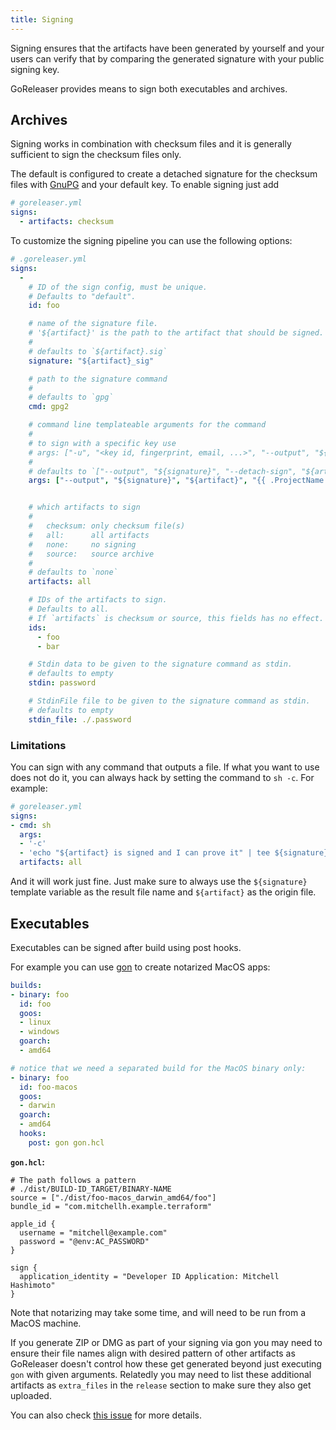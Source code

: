 ```yaml
---
title: Signing
---
```


Signing ensures that the artifacts have been generated by yourself and your
users can verify that by comparing the generated signature with your public
signing key.

GoReleaser provides means to sign both executables and archives.

## Archives

Signing works in combination with checksum files and it is generally sufficient
to sign the checksum files only.

The default is configured to create a detached signature for the checksum files
with [GnuPG](https://www.gnupg.org/) and your default key. To enable signing
just add

```yaml
# goreleaser.yml
signs:
  - artifacts: checksum
```

To customize the signing pipeline you can use the following options:

```yaml
# .goreleaser.yml
signs:
  -
    # ID of the sign config, must be unique.
    # Defaults to "default".
    id: foo

    # name of the signature file.
    # '${artifact}' is the path to the artifact that should be signed.
    #
    # defaults to `${artifact}.sig`
    signature: "${artifact}_sig"

    # path to the signature command
    #
    # defaults to `gpg`
    cmd: gpg2

    # command line templateable arguments for the command
    #
    # to sign with a specific key use
    # args: ["-u", "<key id, fingerprint, email, ...>", "--output", "${signature}", "--detach-sign", "${artifact}"]
    #
    # defaults to `["--output", "${signature}", "--detach-sign", "${artifact}"]`
    args: ["--output", "${signature}", "${artifact}", "{{ .ProjectName }}"]


    # which artifacts to sign
    #
    #   checksum: only checksum file(s)
    #   all:      all artifacts
    #   none:     no signing
    #   source:   source archive
    #
    # defaults to `none`
    artifacts: all

    # IDs of the artifacts to sign.
    # Defaults to all.
    # If `artifacts` is checksum or source, this fields has no effect.
    ids:
      - foo
      - bar

    # Stdin data to be given to the signature command as stdin.
    # defaults to empty
    stdin: password

    # StdinFile file to be given to the signature command as stdin.
    # defaults to empty
    stdin_file: ./.password
```

### Limitations

You can sign with any command that outputs a file.
If what you want to use does not do it, you can always hack by setting the
command to `sh -c`. For example:

```yaml
# goreleaser.yml
signs:
- cmd: sh
  args:
  - '-c'
  - 'echo "${artifact} is signed and I can prove it" | tee ${signature}'
  artifacts: all
```

And it will work just fine. Just make sure to always use the `${signature}`
template variable as the result file name and `${artifact}` as the origin file.


## Executables

Executables can be signed after build using post hooks.

For example you can use [gon][] to create notarized MacOS apps:

```yaml
builds:
- binary: foo
  id: foo
  goos:
  - linux
  - windows
  goarch:
  - amd64

# notice that we need a separated build for the MacOS binary only:
- binary: foo
  id: foo-macos
  goos:
  - darwin
  goarch:
  - amd64
  hooks:
    post: gon gon.hcl
```
**`gon.hcl`:**
```hcl
# The path follows a pattern
# ./dist/BUILD-ID_TARGET/BINARY-NAME
source = ["./dist/foo-macos_darwin_amd64/foo"]
bundle_id = "com.mitchellh.example.terraform"

apple_id {
  username = "mitchell@example.com"
  password = "@env:AC_PASSWORD"
}

sign {
  application_identity = "Developer ID Application: Mitchell Hashimoto"
}
```

Note that notarizing may take some time, and will need to be run from a MacOS machine.

If you generate ZIP or DMG as part of your signing via gon you may need
to ensure their file names align with desired pattern of other artifacts
as GoReleaser doesn't control how these get generated beyond just executing `gon`
with given arguments. Relatedly you may need to list these additional artifacts
as `extra_files` in the `release` section to make sure they also get uploaded.

You can also check [this issue](https://github.com/goreleaser/goreleaser/issues/1227) for more details.

[gon]: https://github.com/mitchellh/gon
